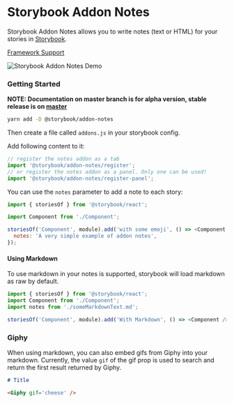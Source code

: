 # Storybook Addon Notes

Storybook Addon Notes allows you to write notes (text or HTML) for your stories in [Storybook](https://storybook.js.org).

[Framework Support](https://github.com/storybooks/storybook/blob/master/ADDONS_SUPPORT.md)

![Storybook Addon Notes Demo](docs/demo.png)

### Getting Started

**NOTE: Documentation on master branch is for alpha version, stable release is on [master](https://github.com/storybooks/storybook/tree/master/addons/)**

```sh
yarn add -D @storybook/addon-notes
```

Then create a file called `addons.js` in your storybook config.

Add following content to it:

```js
// register the notes addon as a tab
import '@storybook/addon-notes/register';
// or register the notes addon as a panel. Only one can be used!
import '@storybook/addon-notes/register-panel';
```

You can use the `notes` parameter to add a note to each story:

```js
import { storiesOf } from '@storybook/react';

import Component from './Component';

storiesOf('Component', module).add('with some emoji', () => <Component />, {
  notes: 'A very simple example of addon notes',
});
```

#### Using Markdown

To use markdown in your notes is supported, storybook will load markdown as raw by default.

```js
import { storiesOf } from '@storybook/react';
import Component from './Component';
import notes from './someMarkdownText.md';

storiesOf('Component', module).add('With Markdown', () => <Component />, { notes });
```

### Giphy

When using markdown, you can also embed gifs from Giphy into your markdown. Currently, the value `gif` of the gif prop is used to search and return the first result returned by Giphy.

```md
# Title

<Giphy gif='cheese' />
```
